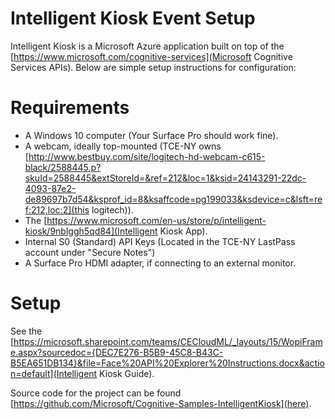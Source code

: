 # Intelligent Kiosk Event Setup

Intelligent Kiosk is a Microsoft Azure application built on top of the [https://www.microsoft.com/cognitive-services](Microsoft Cognitive Services APIs). Below are simple setup instructions for configuration:

# Requirements
* A Windows 10 computer (Your Surface Pro should work fine).
* A webcam, ideally top-mounted (TCE-NY owns [http://www.bestbuy.com/site/logitech-hd-webcam-c615-black/2588445.p?skuId=2588445&extStoreId=&ref=212&loc=1&ksid=24143291-22dc-4093-87e2-de89697b7d54&ksprof_id=8&ksaffcode=pg199033&ksdevice=c&lsft=ref:212,loc:2](this logitech)).
* The [https://www.microsoft.com/en-us/store/p/intelligent-kiosk/9nblggh5qd84](Intelligent Kiosk App).
* Internal S0 (Standard) API Keys (Located in the TCE-NY LastPass account under "Secure Notes")
* A Surface Pro HDMI adapter, if connecting to an external monitor. 

# Setup
See the [https://microsoft.sharepoint.com/teams/CECloudML/_layouts/15/WopiFrame.aspx?sourcedoc={DEC7E276-B5B9-45C8-B43C-B5EA651DB134}&file=Face%20API%20Explorer%20Instructions.docx&action=default](Intelligent Kiosk Guide).

Source code for the project can be found [https://github.com/Microsoft/Cognitive-Samples-IntelligentKiosk](here).

